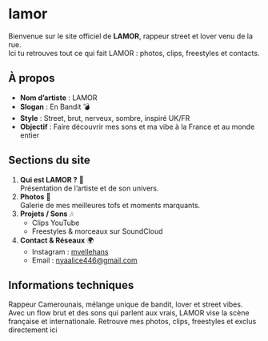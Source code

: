 # lamor
Bienvenue sur le site officiel de **LAMOR**, rappeur street et lover venu de la rue.  
Ici tu retrouves tout ce qui fait LAMOR : photos, clips, freestyles et contacts.  

## À propos
- **Nom d’artiste** : LAMOR  
- **Slogan** : En Bandit 💣  
- **Style** : Street, brut, nerveux, sombre, inspiré UK/FR  
- **Objectif** : Faire découvrir mes sons et ma vibe à la France et au monde entier  

## Sections du site
1. **Qui est LAMOR ?** 👤  
   Présentation de l’artiste et de son univers.
2. **Photos** 📸  
   Galerie de mes meilleures tofs et moments marquants.
3. **Projets / Sons** 🎶  
   - Clips YouTube  
   - Freestyles & morceaux sur SoundCloud
4. **Contact & Réseaux** 🌍  
   - Instagram : [mvellehans](https://instagram.com/mvellehans)  
   - Email : nyaalice446@gmail.com  

## Informations techniques
Rappeur Camerounais, mélange unique de bandit, lover et street vibes. Avec un flow brut et des sons qui parlent aux vrais, LAMOR vise la scène française et internationale. Retrouve mes photos, clips, freestyles et exclus directement ici

